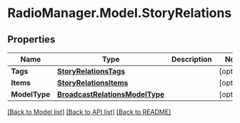 # RadioManager.Model.StoryRelations
## Properties

Name | Type | Description | Notes
------------ | ------------- | ------------- | -------------
**Tags** | [**StoryRelationsTags**](StoryRelationsTags.md) |  | [optional] 
**Items** | [**StoryRelationsItems**](StoryRelationsItems.md) |  | [optional] 
**ModelType** | [**BroadcastRelationsModelType**](BroadcastRelationsModelType.md) |  | [optional] 

[[Back to Model list]](../README.md#documentation-for-models) [[Back to API list]](../README.md#documentation-for-api-endpoints) [[Back to README]](../README.md)

